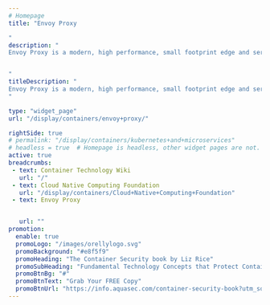 ```yaml
---
# Homepage
title: "Envoy Proxy

"
description: "
Envoy Proxy is a modern, high performance, small footprint edge and service proxy. Envoy is most comparable to software load balancers such as NGINX and HAProxy. This page gathers resources about the basics of Envoy, tutorials and examples.


"
titleDescription: "
Envoy Proxy is a modern, high performance, small footprint edge and service proxy. Envoy is most comparable to software load balancers such as NGINX and HAProxy. This page gathers resources about the basics of Envoy, tutorials and examples.
" 

type: "widget_page"
url: "/display/containers/envoy+proxy/" 

rightSide: true 
# permalink: "/display/containers/kubernetes+and+microservices"
# headless = true  # Homepage is headless, other widget pages are not.
active: true
breadcrumbs:
 - text: Container Technology Wiki
   url: "/"
 - text: Cloud Native Computing Foundation
   url: "/display/containers/Cloud+Native+Computing+Foundation"
 - text: Envoy Proxy


   url: ""
promotion:
  enable: true
  promoLogo: "/images/orellylogo.svg"
  promoBackground: "#e8f5f9"
  promoHeading: "The Container Security book by Liz Rice"
  promoSubHeading: "Fundamental Technology Concepts that Protect Containerized Applications"
  promoBtnBg: "#"
  promoBtnText: "Grab Your FREE Copy"
  promoBtnUrl: "https://info.aquasec.com/container-security-book?utm_source=wiki"
---
```


